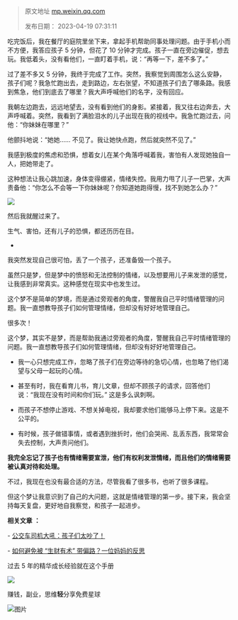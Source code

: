 > 原文地址 [mp.weixin.qq.com](https://mp.weixin.qq.com/s/Oe0xgdQ91EfqCP6XS4R0JQ)
>
> 发布日期： 2023-04-19 07:31:11

吃完饭后，我在餐厅的庭院里坐下来，拿起手机帮助同事处理问题。由于手机小而不方便，我答应孩子 5 分钟，但花了 10 分钟才完成。孩子一直在旁边催促，想去玩。我低着头，没有看他们，一直盯着手机，说：“再等一下，差不多了。”

过了差不多又 5 分钟，我终于完成了工作。突然，我察觉到周围怎么这么安静，孩子们呢？我急忙跑出去，走到路边，左右张望，不知道孩子们去了哪条路。我感到焦急，他们到底去了哪里？我大声呼喊他们的名字，没有回应。

我朝左边跑去，远远地望去，没有看到他们的身影。紧接着，我又往右边奔去，大声呼喊着。突然，我看到了满脸泪水的儿子出现在我的视线中。我急忙跑过去，问他：“你妹妹在哪里？”

他颤抖地说：“她她…… 不见了。我让她快点跑，然后就突然不见了。”

我感到极度的焦虑和恐惧，想着女儿在某个角落呼喊着我，害怕有人发现她独自一人，把她带走了。

这种想法让我心跳加速，身体变得绷紧，情绪失控。我用力甩了儿子一巴掌，大声责备他：“你怎么不会等一下你妹妹呢？你知道她跑得慢，找不到她怎么办？”

![](https://mmbiz.qpic.cn/mmbiz_png/2qRZ6oIialEDrCxaGCrJN5yoRKvvpcYPr0hxpKrg1U0rN3AoLty5RLTKl1h2Wqk4RwJva57KhWzdfUpZypNhicJA/640?wx_fmt=png)

然后我就醒过来了。

生气、害怕，还有儿子的恐惧，都还历历在目。

-

我突然发现自己很可怕，丢了一个孩子，还准备毁一个孩子。

虽然只是梦，但是梦中的愤怒和无法控制的情绪，以及想要用儿子来发泄的感觉，让我感到非常真实。这种感觉在现实中也发生过。

这个梦不是简单的梦境，而是通过旁观者的角度，警醒我自己平时情绪管理的问题。我一直想教导孩子们如何管理情绪，但却没有好好地管理自己。

很多次！

这个梦，其实不是梦，而是帮助我通过旁观者的角度，警醒我自己平时情绪管理的问题。我一直想教导孩子们如何管理情绪，但却没有好好地管理自己。

*   我一心只想完成工作，忽略了孩子们在旁边等待的急切心情，也忽略了他们渴望与父母一起玩的心情。
    
*   甚至有时，我在看育儿书，育儿文章，但却不顾孩子的请求，回答他们说：“我现在没有时间和你们玩。” 这是多么讽刺啊。
    
*   而孩子不想停止游戏、不想关掉电视，我却要求他们能够马上停下来。这是不公平的。
    
*   有时候，孩子做错事情，或者遇到挫折时，他们会哭闹、乱丢东西，我常常会失去控制，大声责问他们。
    

**我完全忘记了孩子也有情绪需要宣泄，他们有权利发泄情绪，而且他们的情绪需要被认真对待和处理。**

不过，我现在也没有最合适的方法，尽管我看了很多书，也听了很多课程。

但这个梦让我意识到了自己的大问题，这就是情绪管理的第一步。接下来，我会坚持每天复盘，更好地自我察觉，和孩子一起进步。

 **相关文章** **：**

- [公交车司机大吼：孩子们太吵了！](http://mp.weixin.qq.com/s?__biz=MzIwMzA5NTI3NQ==&mid=2649918741&idx=1&sn=e8ab6bf2089036e2495e750277967e0e&chksm=8ed28091b9a50987050d5736ef9ad45d63b75b8ec2889baed30569279f8af6ce68c558c14309&scene=21#wechat_redirect)

- [如何避免被 “生财有术” 带偏路？一位妈妈的反思](http://mp.weixin.qq.com/s?__biz=MzIwMzA5NTI3NQ==&mid=2649918885&idx=1&sn=36399bf18d834453190c033ade1cef88&chksm=8ed28021b9a50937b60bd1e287871beaed6a0bc4b1a49024aa9d0ba9cb9ce8f6500168d1cf4c&scene=21#wechat_redirect)

过去 5 年的精华成长经验就在这个手册

[![](https://mmbiz.qpic.cn/mmbiz_jpg/2qRZ6oIialEC7HvcceKwK6r9fNAJWFrPvjvY9saswZfTRsUhMib2GETky30roa7NibLF04g3Gs0yMUDeHtDepePsw/640?wx_fmt=jpeg)](https://mp.weixin.qq.com/s?__biz=MzIwMzA5NTI3NQ==&mid=2649917487&idx=1&sn=bcb7511180bc02d71ed255477345d157&chksm=8ed285abb9a50cbd7a69c7b53b6661ef81e0ab8532ba714c8176e9e164d8d42708a45494ae15&token=835924073&lang=zh_CN&scene=21#wechat_redirect)  

赚钱，副业，思维**轻**分享免费星球  

![图片](https://mmbiz.qpic.cn/mmbiz_jpg/2qRZ6oIialECEqWeV3q7l9sNmfgT8jNx25NCCNIicZoX3tMMm3dIOibibiccDjmYvt77stm3bAlLqsicWV5z8UOOkCWw/640?wx_fmt=jpeg)